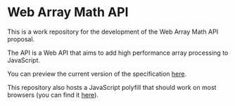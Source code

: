 Web Array Math API
==================

This is a work repository for the development of the Web Array Math API
proposal.

The API is a Web API that aims to add high performance array processing to
JavaScript.

You can preview the current version of the specification
[here](http://opera-mage.github.com/webarraymath/).

This repository also hosts a JavaScript polyfill that should work on most
browsers (you can find it
[here](http://opera-mage.github.com/webarraymath/polyfill/webarraymath.js)).

